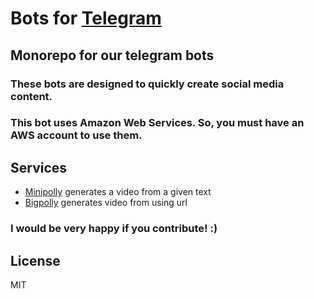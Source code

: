 # Bots for [Telegram](https://telegram.org)

## Monorepo for our telegram bots

### These bots are designed to quickly create social media content.
### This bot uses Amazon Web Services. So, you must have an AWS account to use them.

## Services
- [Minipolly](services/minipolly) generates a video from a given text
- [Bigpolly](services/bigpolly) generates video from using url

### I would be very happy if you contribute! :)

## License 
MIT